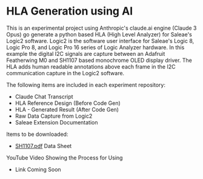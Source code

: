 # HLA Generation using AI
This is an experimental project using Anthropic's claude.ai engine (Claude 3 Opus) go generate a python based HLA (High Level Analyzer) for Saleae's Logic2 software. Logic2 is the software user interface for Saleae's Logic 8, Logic Pro 8, and Logic Pro 16 series of Logic Analyzer hardware.  In this example the digital I2C signals are capture between an Adafruit Featherwing M0 and SH1107 based monochrome OLED display driver. The HLA adds human readable annotations above each frame in the I2C communication capture in the Logic2 software.


The following items are included in each experiment repository:
- Claude Chat Transcript
- HLA Reference Design (Before Code Gen)
- HLA - Generated Result (After Code Gen)
- Raw Data Capture from Logic2
- Saleae Extension Documentation

Items to be downloaded:
- [SH1107.pdf](https://www.displayfuture.com/Display/datasheet/controller/SH1107.pdf) Data Sheet


YouTube Video Showing the Process for Using
- Link Coming Soon 
